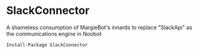 # SlackConnector
A shameless consumption of MargieBot's innards to replace "SlackApi" as the communications engine in Noobot
 
```
Install-Package SlackConnector
```
